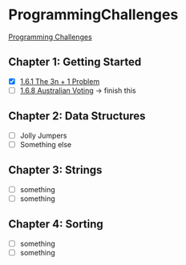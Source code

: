 # ProgrammingChallenges

[Programming Challenges](http://acm.cs.buap.mx/downloads/Programming_Challenges.pdf)

## Chapter 1: Getting Started

- [x] [1.6.1 The 3n + 1 Problem](c1/3n+1/README.md)
- [ ] [1.6.8 Australian Voting](c1/AustralianVoting/README.md) -> finish this

## Chapter 2: Data Structures

- [ ] Jolly Jumpers
- [ ] Something else

## Chapter 3: Strings

- [ ] something
- [ ] something

## Chapter 4: Sorting

- [ ] something
- [ ] something
